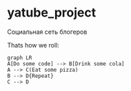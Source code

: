 # yatube_project
Социальная сеть блогеров

Thats how we roll:

```mermaid
graph LR
A[Do some code] --> B[Drink some cola]
A --> C(Eat some pizza)
B --> D{Repeat}
C --> D
```
